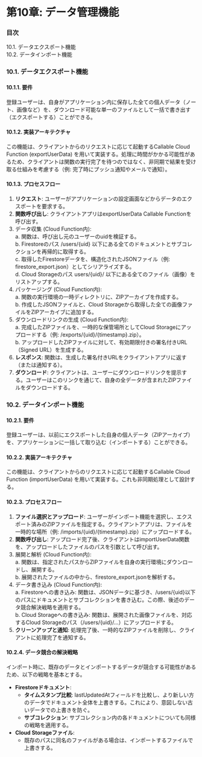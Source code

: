 # **第10章: データ管理機能**

### **目次**

10.1. データエクスポート機能  
10.2. データインポート機能

### **10.1. データエクスポート機能**

#### **10.1.1. 要件**

登録ユーザーは、自身がアプリケーション内に保存した全ての個人データ（ノート、画像など）を、ダウンロード可能な単一のファイルとして一括で書き出す（エクスポートする）ことができる。

#### **10.1.2. 実装アーキテクチャ**

この機能は、クライアントからのリクエストに応じて起動するCallable Cloud Function (exportUserData) を用いて実装する。処理に時間がかかる可能性があるため、クライアントは関数の実行完了を待つのではなく、非同期で結果を受け取る仕組みを考慮する（例: 完了時にプッシュ通知やメールで通知）。

#### **10.1.3. プロセスフロー**

1. **リクエスト**: ユーザーがアプリケーションの設定画面などからデータのエクスポートを要求する。  
2. **関数呼び出し**: クライアントアプリはexportUserData Callable Functionを呼び出す。  
3. データ収集 (Cloud Function内):  
   a. 関数は、呼び出し元のユーザーのuidを検証する。  
   b. Firestoreのパス /users/{uid} 以下にある全てのドキュメントとサブコレクションを再帰的に取得する。  
   c. 取得したFirestoreデータを、構造化されたJSONファイル（例: firestore\_export.json）としてシリアライズする。  
   d. Cloud Storageのパス users/{uid}/ 以下にある全てのファイル（画像）をリストアップする。  
4. パッケージング (Cloud Function内):  
   a. 関数の実行環境の一時ディレクトリに、ZIPアーカイブを作成する。  
   b. 作成したJSONファイルと、Cloud Storageから取得した全ての画像ファイルをZIPアーカイブに追加する。  
5. ダウンロードリンクの生成 (Cloud Function内):  
   a. 完成したZIPファイルを、一時的な保管場所としてCloud Storageにアップロードする（例: /exports/{uid}/{timestamp}.zip）。  
   b. アップロードしたZIPファイルに対して、有効期限付きの署名付きURL（Signed URL）を生成する。  
6. **レスポンス**: 関数は、生成した署名付きURLをクライアントアプリに返す（または通知する）。  
7. **ダウンロード**: クライアントは、ユーザーにダウンロードリンクを提示する。ユーザーはこのリンクを通じて、自身の全データが含まれたZIPファイルをダウンロードする。

### **10.2. データインポート機能**

#### **10.2.1. 要件**

登録ユーザーは、以前にエクスポートした自身の個人データ（ZIPアーカイブ）を、アプリケーションに一括して取り込む（インポートする）ことができる。

#### **10.2.2. 実装アーキテクチャ**

この機能は、クライアントからのリクエストに応じて起動するCallable Cloud Function (importUserData) を用いて実装する。これも非同期処理として設計する。

#### **10.2.3. プロセスフロー**

1. **ファイル選択とアップロード**: ユーザーがインポート機能を選択し、エクスポート済みのZIPファイルを指定する。クライアントアプリは、ファイルを一時的な場所（例: /imports/{uid}/{timestamp}.zip）にアップロードする。  
2. **関数呼び出し**: アップロード完了後、クライアントはimportUserData関数を、アップロードしたファイルのパスを引数として呼び出す。  
3. 展開と解析 (Cloud Function内):  
   a. 関数は、指定されたパスからZIPファイルを自身の実行環境にダウンロードし、展開する。  
   b. 展開されたファイルの中から、firestore\_export.jsonを解析する。  
4. データ書き込み (Cloud Function内):  
   a. Firestoreへの書き込み: 関数は、JSONデータに基づき、/users/{uid}以下のパスにドキュメントとサブコレクションを書き込む。この際、後述のデータ競合解決戦略を適用する。  
   b. Cloud Storageへの書き込み: 関数は、展開された画像ファイルを、対応するCloud Storageのパス（/users/{uid}/...）にアップロードする。  
5. **クリーンアップと通知**: 処理完了後、一時的なZIPファイルを削除し、クライアントに処理完了を通知する。

#### **10.2.4. データ競合の解決戦略**

インポート時に、既存のデータとインポートするデータが競合する可能性があるため、以下の戦略を基本とする。

* **Firestoreドキュメント**:  
  * **タイムスタンプ比較**: lastUpdatedAtフィールドを比較し、より新しい方のデータでドキュメント全体を上書きする。これにより、意図しない古いデータでの上書きを防ぐ。  
  * **サブコレクション**: サブコレクション内の各ドキュメントについても同様の戦略を適用する。  
* **Cloud Storageファイル**:  
  * 既存のパスに同名のファイルがある場合は、インポートするファイルで上書きする。